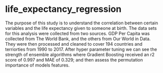# life_expectancy_regression

The purpose of this study is to understand the correlation between certain variables and the life expectancy given to someone at birth. The data sets for this analysis were collected from two sources. GDP Per Capita was collected from The World Bank, and the others from Our World in Data. They were then processed and cleaned to cover 194 countries and terriorties from 1990 to 2017. After hyper parameter tuning we can see the strength of ensemble algorithms where Gradient Boosting received an r2 score of 0.997 and MAE of 0.329; and then assess the permutation importance of models features.
